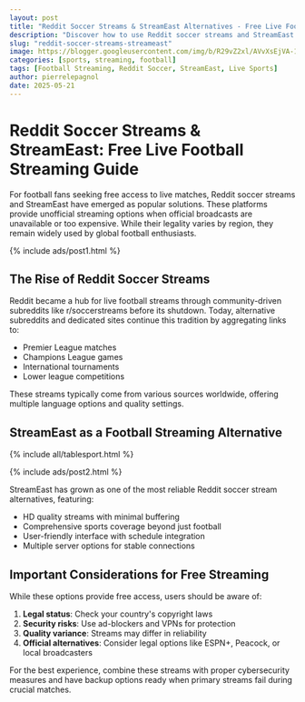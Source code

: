 ```yaml
---
layout: post
title: "Reddit Soccer Streams & StreamEast Alternatives - Free Live Football Streaming"
description: "Discover how to use Reddit soccer streams and StreamEast for free live football matches. Find reliable alternatives and safe streaming tips."
slug: "reddit-soccer-streams-streameast"
image: https://blogger.googleusercontent.com/img/b/R29vZ2xl/AVvXsEjVA-1MeAVsrczTZiaMMDRghEsZvvL89UH6lKQKo-d5leDO4AkIQIMHUIo2FOnXTAzvbk6lYxzwpxnCn5FNs9kbDjRzbf7D1lYwOy7rmtcXH5uHhz5A-kxXenDp5WaFZgFAGdBTFAODdSJ_zT1AmaGt8QDoGPZpig8XwLpIuOpDrhpnACYvQKwQSQwugoI/s360/raf,360x360,075,t,fafafa_ca443f4786.jpg
categories: [sports, streaming, football]
tags: [Football Streaming, Reddit Soccer, StreamEast, Live Sports]
author: pierrelepagnol
date: 2025-05-21
---
```


# Reddit Soccer Streams & StreamEast: Free Live Football Streaming Guide

For football fans seeking free access to live matches, Reddit soccer streams and StreamEast have emerged as popular solutions. These platforms provide unofficial streaming options when official broadcasts are unavailable or too expensive. While their legality varies by region, they remain widely used by global football enthusiasts.

{% include ads/post1.html %}

## The Rise of Reddit Soccer Streams

Reddit became a hub for live football streams through community-driven subreddits like r/soccerstreams before its shutdown. Today, alternative subreddits and dedicated sites continue this tradition by aggregating links to:

- Premier League matches
- Champions League games
- International tournaments
- Lower league competitions

These streams typically come from various sources worldwide, offering multiple language options and quality settings.

## StreamEast as a Football Streaming Alternative

{% include all/tablesport.html %}

{% include ads/post2.html %}

StreamEast has grown as one of the most reliable Reddit soccer stream alternatives, featuring:

- HD quality streams with minimal buffering
- Comprehensive sports coverage beyond just football
- User-friendly interface with schedule integration
- Multiple server options for stable connections

## Important Considerations for Free Streaming

While these options provide free access, users should be aware of:

1. **Legal status**: Check your country's copyright laws
2. **Security risks**: Use ad-blockers and VPNs for protection
3. **Quality variance**: Streams may differ in reliability
4. **Official alternatives**: Consider legal options like ESPN+, Peacock, or local broadcasters

For the best experience, combine these streams with proper cybersecurity measures and have backup options ready when primary streams fail during crucial matches.
